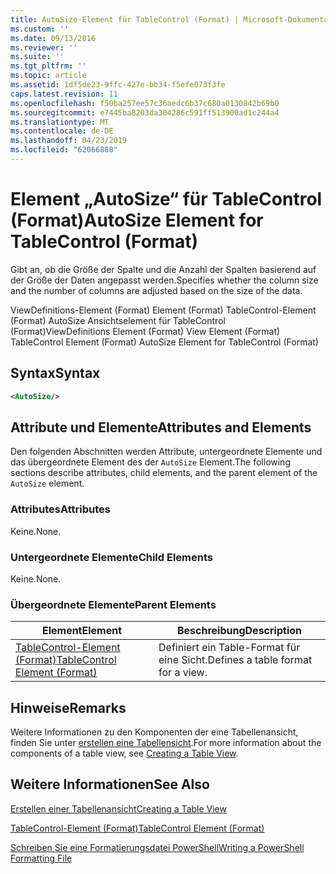 ```yaml
---
title: AutoSize-Element für TableControl (Format) | Microsoft-Dokumentation
ms.custom: ''
ms.date: 09/13/2016
ms.reviewer: ''
ms.suite: ''
ms.tgt_pltfrm: ''
ms.topic: article
ms.assetid: 1df5de23-9ffc-427e-bb34-f5efe073f3fe
caps.latest.revision: 11
ms.openlocfilehash: f50ba257ee57c36aedc6b37c680a0130842b69b0
ms.sourcegitcommit: e7445ba8203da304286c591ff513900ad1c244a4
ms.translationtype: MT
ms.contentlocale: de-DE
ms.lasthandoff: 04/23/2019
ms.locfileid: "62066888"
---
```

# <a name="autosize-element-for-tablecontrol-format"></a><span data-ttu-id="445c4-102">Element „AutoSize“ für TableControl (Format)</span><span class="sxs-lookup"><span data-stu-id="445c4-102">AutoSize Element for TableControl (Format)</span></span>

<span data-ttu-id="445c4-103">Gibt an, ob die Größe der Spalte und die Anzahl der Spalten basierend auf der Größe der Daten angepasst werden.</span><span class="sxs-lookup"><span data-stu-id="445c4-103">Specifies whether the column size and the number of columns are adjusted based on the size of the data.</span></span>

<span data-ttu-id="445c4-104">ViewDefinitions-Element (Format) Element (Format) TableControl-Element (Format) AutoSize Ansichtselement für TableControl (Format)</span><span class="sxs-lookup"><span data-stu-id="445c4-104">ViewDefinitions Element (Format) View Element (Format) TableControl Element (Format) AutoSize Element for TableControl (Format)</span></span>

## <a name="syntax"></a><span data-ttu-id="445c4-105">Syntax</span><span class="sxs-lookup"><span data-stu-id="445c4-105">Syntax</span></span>

```xml
<AutoSize/>
```

## <a name="attributes-and-elements"></a><span data-ttu-id="445c4-106">Attribute und Elemente</span><span class="sxs-lookup"><span data-stu-id="445c4-106">Attributes and Elements</span></span>

<span data-ttu-id="445c4-107">Den folgenden Abschnitten werden Attribute, untergeordnete Elemente und das übergeordnete Element des der `AutoSize` Element.</span><span class="sxs-lookup"><span data-stu-id="445c4-107">The following sections describe attributes, child elements, and the parent element of the `AutoSize` element.</span></span>

### <a name="attributes"></a><span data-ttu-id="445c4-108">Attributes</span><span class="sxs-lookup"><span data-stu-id="445c4-108">Attributes</span></span>

<span data-ttu-id="445c4-109">Keine.</span><span class="sxs-lookup"><span data-stu-id="445c4-109">None.</span></span>

### <a name="child-elements"></a><span data-ttu-id="445c4-110">Untergeordnete Elemente</span><span class="sxs-lookup"><span data-stu-id="445c4-110">Child Elements</span></span>

<span data-ttu-id="445c4-111">Keine.</span><span class="sxs-lookup"><span data-stu-id="445c4-111">None.</span></span>

### <a name="parent-elements"></a><span data-ttu-id="445c4-112">Übergeordnete Elemente</span><span class="sxs-lookup"><span data-stu-id="445c4-112">Parent Elements</span></span>

|<span data-ttu-id="445c4-113">Element</span><span class="sxs-lookup"><span data-stu-id="445c4-113">Element</span></span>|<span data-ttu-id="445c4-114">Beschreibung</span><span class="sxs-lookup"><span data-stu-id="445c4-114">Description</span></span>|
|-------------|-----------------|
|[<span data-ttu-id="445c4-115">TableControl-Element (Format)</span><span class="sxs-lookup"><span data-stu-id="445c4-115">TableControl Element (Format)</span></span>](./tablecontrol-element-format.md)|<span data-ttu-id="445c4-116">Definiert ein Table-Format für eine Sicht.</span><span class="sxs-lookup"><span data-stu-id="445c4-116">Defines a table format for a view.</span></span>|

## <a name="remarks"></a><span data-ttu-id="445c4-117">Hinweise</span><span class="sxs-lookup"><span data-stu-id="445c4-117">Remarks</span></span>

<span data-ttu-id="445c4-118">Weitere Informationen zu den Komponenten der eine Tabellenansicht, finden Sie unter [erstellen eine Tabellensicht](./creating-a-table-view.md).</span><span class="sxs-lookup"><span data-stu-id="445c4-118">For more information about the components of a table view, see [Creating a Table View](./creating-a-table-view.md).</span></span>

## <a name="see-also"></a><span data-ttu-id="445c4-119">Weitere Informationen</span><span class="sxs-lookup"><span data-stu-id="445c4-119">See Also</span></span>

[<span data-ttu-id="445c4-120">Erstellen einer Tabellenansicht</span><span class="sxs-lookup"><span data-stu-id="445c4-120">Creating a Table View</span></span>](./creating-a-table-view.md)

[<span data-ttu-id="445c4-121">TableControl-Element (Format)</span><span class="sxs-lookup"><span data-stu-id="445c4-121">TableControl Element (Format)</span></span>](./tablecontrol-element-format.md)

[<span data-ttu-id="445c4-122">Schreiben Sie eine Formatierungsdatei PowerShell</span><span class="sxs-lookup"><span data-stu-id="445c4-122">Writing a PowerShell Formatting File</span></span>](./writing-a-powershell-formatting-file.md)

